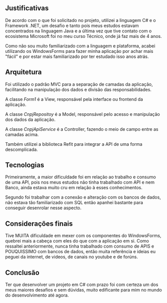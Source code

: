 
## Justificativas

De acordo com o que foi solicitado no projeto, utilizei a linguagem C# e o Framework .NET, um desafio e tanto pois meus estudos estavam concentrados na linguagem Java e a última vez que tive contato com o ecosistema Microsoft foi no meu curso Técnico, onde já faz mais de 4 anos.

Como não sou muito familiarizado com a linguagem e plataforma, acabei utilizando os WindowsForms para fazer minha aplicação por achar mais "fácil" e por estar mais familiarizado por ter estudado isso anos atrás.


## Arquitetura

Foi utilizado o padrão MVC para a separação de camadas da aplicação, facilitando na manipulação dos dados e divisão das responsabilidades.

A classe *Form1* é a View, responsável pela interface ou frontend da aplicação.

A classe *CnpjRepositoy* é a Model, responsável pelo acesso e manipulação dos dados da aplicação.

A classe *CnpjApiService* é a Controller, fazendo o meio de campo entre as camadas acima.

Também utilizei a biblioteca Refit para integrar a API de uma forma descomplicada.
  
## Tecnologias  

Primeiramente, a maior dificuldade foi em relação ao trabalho e consumo de uma API, pois nos meus estudos não tinha trabalhado com API e nem Banco, ainda estava muito cru em relação à esses conhecimentos.

Segundo foi trabalhar com a conexão e alteração com os bancos de dados, não estava tão familiarizado com SQL então apanhei bastante para conseguir desenrolar nesse aspecto.




  
## Considerações finais 

Tive MUITA dificuldade em mexer com os componentes do WindowsForms, quebrei mais a cabeça com eles do que com a aplicação em si.
Como ressaltei anteriormente, nunca tinha trabalhado com consumo de APIS e POUQUISSIMO com bancos de dados, então muita referência e ideias eu peguei da internet, de videos, de canais no youtube e de forúns.



  
## Conclusão


  Ter que desenvolver um projeto em C# com prazo foi com certeza um dos meus maiores desafios e sem dúvidas, muito edificante para mim no mundo do desenvolvimento até agora.
